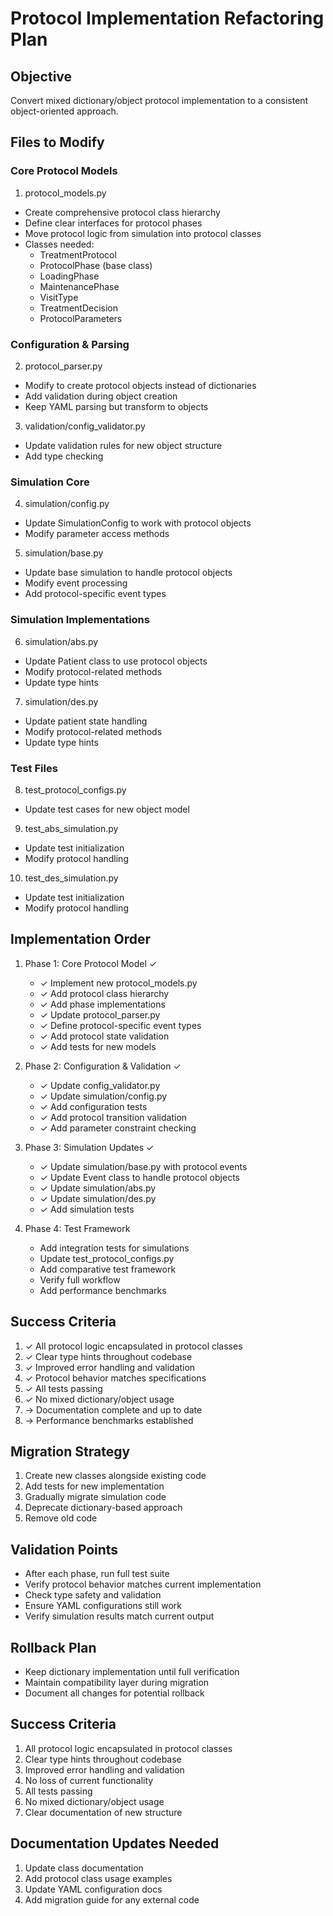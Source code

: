 # Protocol Implementation Refactoring Plan

## Objective
Convert mixed dictionary/object protocol implementation to a consistent object-oriented approach.

## Files to Modify

### Core Protocol Models
1. protocol_models.py
- Create comprehensive protocol class hierarchy
- Define clear interfaces for protocol phases
- Move protocol logic from simulation into protocol classes
- Classes needed:
  * TreatmentProtocol
  * ProtocolPhase (base class)
  * LoadingPhase
  * MaintenancePhase
  * VisitType
  * TreatmentDecision
  * ProtocolParameters

### Configuration & Parsing
2. protocol_parser.py
- Modify to create protocol objects instead of dictionaries
- Add validation during object creation
- Keep YAML parsing but transform to objects

3. validation/config_validator.py
- Update validation rules for new object structure
- Add type checking

### Simulation Core
4. simulation/config.py
- Update SimulationConfig to work with protocol objects
- Modify parameter access methods

5. simulation/base.py
- Update base simulation to handle protocol objects
- Modify event processing
- Add protocol-specific event types

### Simulation Implementations
6. simulation/abs.py
- Update Patient class to use protocol objects
- Modify protocol-related methods
- Update type hints

7. simulation/des.py
- Update patient state handling
- Modify protocol-related methods
- Update type hints

### Test Files
8. test_protocol_configs.py
- Update test cases for new object model

9. test_abs_simulation.py
- Update test initialization
- Modify protocol handling

10. test_des_simulation.py
- Update test initialization
- Modify protocol handling

## Implementation Order
1. Phase 1: Core Protocol Model ✓
   - ✓ Implement new protocol_models.py
   - ✓ Add protocol class hierarchy
   - ✓ Add phase implementations
   - ✓ Update protocol_parser.py
   - ✓ Define protocol-specific event types
   - ✓ Add protocol state validation
   - ✓ Add tests for new models

2. Phase 2: Configuration & Validation ✓
   - ✓ Update config_validator.py
   - ✓ Update simulation/config.py
   - ✓ Add configuration tests
   - ✓ Add protocol transition validation
   - ✓ Add parameter constraint checking

3. Phase 3: Simulation Updates ✓
   - ✓ Update simulation/base.py with protocol events
   - ✓ Update Event class to handle protocol objects
   - ✓ Update simulation/abs.py
   - ✓ Update simulation/des.py
   - ✓ Add simulation tests

4. Phase 4: Test Framework
   - Add integration tests for simulations
   - Update test_protocol_configs.py
   - Add comparative test framework
   - Verify full workflow
   - Add performance benchmarks

## Success Criteria
1. ✓ All protocol logic encapsulated in protocol classes
2. ✓ Clear type hints throughout codebase
3. ✓ Improved error handling and validation
4. ✓ Protocol behavior matches specifications
5. ✓ All tests passing
6. ✓ No mixed dictionary/object usage
7. → Documentation complete and up to date
8. → Performance benchmarks established

## Migration Strategy
1. Create new classes alongside existing code
2. Add tests for new implementation
3. Gradually migrate simulation code
4. Deprecate dictionary-based approach
5. Remove old code

## Validation Points
- After each phase, run full test suite
- Verify protocol behavior matches current implementation
- Check type safety and validation
- Ensure YAML configurations still work
- Verify simulation results match current output

## Rollback Plan
- Keep dictionary implementation until full verification
- Maintain compatibility layer during migration
- Document all changes for potential rollback

## Success Criteria
1. All protocol logic encapsulated in protocol classes
2. Clear type hints throughout codebase
3. Improved error handling and validation
4. No loss of current functionality
5. All tests passing
6. No mixed dictionary/object usage
7. Clear documentation of new structure

## Documentation Updates Needed
1. Update class documentation
2. Add protocol class usage examples
3. Update YAML configuration docs
4. Add migration guide for any external code
